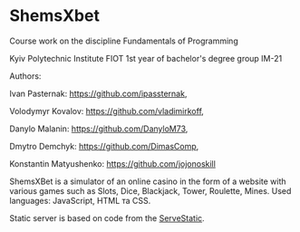 # ShemsXbet
Course work on the discipline Fundamentals of Programming

Kyiv Polytechnic Institute FIOT 1st year of bachelor's degree group IM-21

Authors:

Ivan Pasternak: https://github.com/ipassternak,

Volodymyr Kovalov: https://github.com/vladimirkoff,

Danylo Malanin: https://github.com/DanyloM73,

Dmytro Demchyk: https://github.com/DimasComp,

Konstantin Matyushenko: https://github.com/jojonoskill

ShemsXBet is a simulator of an online casino in the form of a website with various games such as Slots, Dice, Blackjack, Tower, Roulette, Mines.
Used languages: JavaScript, HTML та CSS.

Static server is based on code from the [ServeStatic](https://github.com/HowProgrammingWorks/ServeStatic). 
